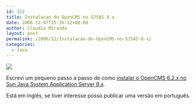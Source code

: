 ```yaml
---
id: 122
title: Instalacao do OpenCMS no SJSAS 8.x
date: 2006-12-07T15:36:12+00:00
author: Claudio Miranda
layout: post
permalink: /2006/12/Instalacao-do-OpenCMS-no-SJSAS-8-x/
categories:
  - Java
---
```

<img src="http://www.opencms.org/export/pics/alkacon/logo_opencms_100.gif" align="bottom" border="0" hspace="0" vspace="0" />

Escrevi um pequeno passo a passo de como [instalar o OpenCMS 6.2.x no Sun Java System Application Server 8.x](http://wiki.claudius.com.br/wiki/OpenCMSInstallationSJSAS8.x). 

Está em inglês, se tiver interesse posso publicar uma versão em português.&nbsp;